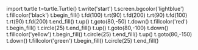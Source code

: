 import turtle
t=turtle.Turtle()
t.write('start')
t.screen.bgcolor('lightblue')
t.fillcolor('black')
t.begin_fill()
t.fd(100)
t.rt(90)
t.fd(200)
t.rt(90)
t.fd(100)
t.rt(90)
t.fd(200)
t.end_fill()
t.up()
t.goto(80,-50)
t.down()
t.fillcolor('red')
t.begin_fill()
t.circle(25)
t.end_fill()
t.up()
t.goto(80,-100)
t.down()
t.fillcolor('yellow')
t.begin_fill()
t.circle(25)
t.end_fill()
t.up()
t.goto(80,-150)
t.down()
t.fillcolor('green')
t.begin_fill()
t.circle(25)
t.end_fill()

